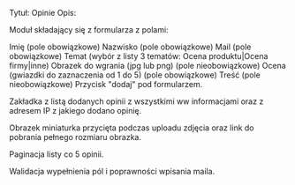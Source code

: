 Tytuł: Opinie
Opis: 

Moduł składający się z formularza z polami:

Imię (pole obowiązkowe)
Nazwisko (pole obowiązkowe)
Mail (pole obowiązkowe)
Temat (wybór z listy 3 tematów: Ocena produktu|Ocena firmy|inne)
Obrazek do wgrania (jpg lub png) (pole nieobowiązkowe)
Ocena (gwiazdki do zaznaczenia od 1 do 5) (pole obowiązkowe)
Treść (pole nieobowiązkowe)
Przycisk "dodaj" pod formularzem.

Zakładka z listą dodanych opinii z wszystkimi ww informacjami oraz z adresem IP z jakiego dodano opinię.

Obrazek miniaturka przycięta podczas uploadu zdjęcia oraz link do pobrania pełnego rozmiaru obrazka.

Paginacja listy co 5 opinii.

Walidacja wypełnienia pól i poprawności wpisania maila.

